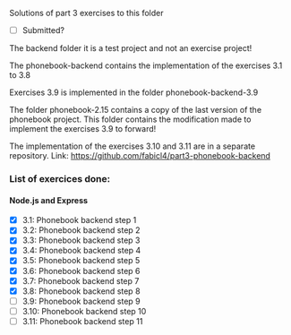 Solutions of part 3 exercises to this folder

- [ ] Submitted?

The backend folder it is a test project and not an exercise project!

The phonebook-backend contains the implementation of the exercises 3.1 to 3.8

Exercises 3.9 is implemented in the folder phonebook-backend-3.9

The folder phonebook-2.15 contains a copy of the last version of the phonebook project. This folder contains the modification made to implement the exercises 3.9 to forward!

The implementation of the exercises 3.10 and 3.11 are in a separate repository. Link:
https://github.com/fabicl4/part3-phonebook-backend

### List of exercices done:
#### Node.js and Express
- [x] 3.1: Phonebook backend step 1
- [x] 3.2: Phonebook backend step 2
- [x] 3.3: Phonebook backend step 3
- [x] 3.4: Phonebook backend step 4
- [x] 3.5: Phonebook backend step 5
- [x] 3.6: Phonebook backend step 6
- [x] 3.7: Phonebook backend step 7
- [x] 3.8: Phonebook backend step 8
- [ ] 3.9: Phonebook backend step 9
- [ ] 3.10: Phonebook backend step 10
- [ ] 3.11: Phonebook backend step 11